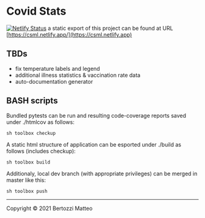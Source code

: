 Covid Stats
===========

[![Netlify Status](https://api.netlify.com/api/v1/badges/79cc5eac-276e-495e-98bd-15ed48347e64/deploy-status)](https://csml.netlify.app) a static export of this project can be found at URL [https://csml.netlify.app/](https://csml.netlify.app)

TBDs
----

- fix temperature labels and legend
- additional illness statistics & vaccination rate data
- auto-documentation generator

BASH scripts
------------

Bundled pytests can be run and resulting code-coverage reports saved under ./htmlcov as follows:
```
sh toolbox checkup
```

A static html structure of application can be esported under ./build as follows (includes checkup):
```
sh toolbox build
```

Additionaly, local dev branch (with appropriate privileges) can be merged in master like this:
```
sh toolbox push
```

---

Copyright © 2021 Bertozzi Matteo